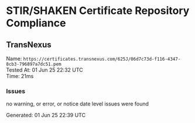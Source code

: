 # STIR/SHAKEN Certificate Repository Compliance

## TransNexus

Name: `https://certificates.transnexus.com/625J/06d7c73d-f116-4347-8cb3-796897a7dc51.pem`\
Tested At: 01 Jun 25 22:32 UTC\
Time: 21ms

### Issues

no warning, or error, or notice date level issues were found

Generated: 01 Jun 25 22:39 UTC